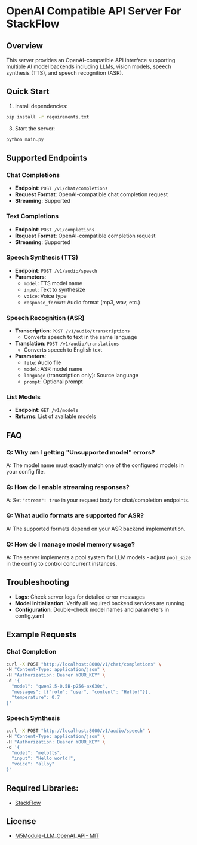 # OpenAI Compatible API Server For StackFlow

## Overview
This server provides an OpenAI-compatible API interface supporting multiple AI model backends including LLMs, vision models, speech synthesis (TTS), and speech recognition (ASR).

## Quick Start

1. Install dependencies:
```bash
pip install -r requirements.txt
```

3. Start the server:
```bash
python main.py
```

## Supported Endpoints

### Chat Completions
- **Endpoint**: `POST /v1/chat/completions`
- **Request Format**: OpenAI-compatible chat completion request
- **Streaming**: Supported

### Text Completions
- **Endpoint**: `POST /v1/completions`
- **Request Format**: OpenAI-compatible completion request
- **Streaming**: Supported

### Speech Synthesis (TTS)
- **Endpoint**: `POST /v1/audio/speech`
- **Parameters**:
  - `model`: TTS model name
  - `input`: Text to synthesize
  - `voice`: Voice type
  - `response_format`: Audio format (mp3, wav, etc.)

### Speech Recognition (ASR)
- **Transcription**: `POST /v1/audio/transcriptions`
  - Converts speech to text in the same language
- **Translation**: `POST /v1/audio/translations`
  - Converts speech to English text
- **Parameters**:
  - `file`: Audio file
  - `model`: ASR model name
  - `language` (transcription only): Source language
  - `prompt`: Optional prompt

### List Models
- **Endpoint**: `GET /v1/models`
- **Returns**: List of available models

## FAQ

### Q: Why am I getting "Unsupported model" errors?
A: The model name must exactly match one of the configured models in your config file.

### Q: How do I enable streaming responses?
A: Set `"stream": true` in your request body for chat/completion endpoints.

### Q: What audio formats are supported for ASR?
A: The supported formats depend on your ASR backend implementation.

### Q: How do I manage model memory usage?
A: The server implements a pool system for LLM models - adjust `pool_size` in the config to control concurrent instances.

## Troubleshooting

- **Logs**: Check server logs for detailed error messages
- **Model Initialization**: Verify all required backend services are running
- **Configuration**: Double-check model names and parameters in config.yaml

## Example Requests

### Chat Completion
```bash
curl -X POST "http://localhost:8000/v1/chat/completions" \
-H "Content-Type: application/json" \
-H "Authorization: Bearer YOUR_KEY" \
-d '{
  "model": "qwen2.5-0.5B-p256-ax630c",
  "messages": [{"role": "user", "content": "Hello!"}],
  "temperature": 0.7
}'
```

### Speech Synthesis
```bash
curl -X POST "http://localhost:8000/v1/audio/speech" \
-H "Content-Type: application/json" \
-H "Authorization: Bearer YOUR_KEY" \
-d '{
  "model": "melotts",
  "input": "Hello world!",
  "voice": "alloy"
}'
```

## Required Libraries:

- [StackFlow](https://github.com/m5stack/StackFlow)

## License

- [M5Module-LLM_OpenAI_API- MIT](LICENSE)
